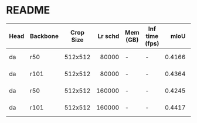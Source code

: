 # README
| Head | Backbone | Crop Size | Lr schd | Mem (GB) | Inf time (fps) |  mIoU  | mIoU(multi scale) |                                                                                                                                                                      download                                                                                                                                                                      |
|------|----------|-----------|--------:|----------|----------------|-------:|-------------------|----------------------------------------------------------------------------------------------------------------------------------------------------------------------------------------------------------------------------------------------------------------------------------------------------------------------------------------------------|
| da   | r50      | 512x512   |   80000 | -        | -              | 0.4166 | -                 | [model](https://open-mmlab.s3.ap-northeast-2.amazonaws.com/mmsegmentation/models/danet/da_r50_512x512_80ki_ade/da_r50_512x512_80ki_ade_20200615_015125-583f5751.pth) &#124; [log](https://open-mmlab.s3.ap-northeast-2.amazonaws.com/mmsegmentation/models/danet/da_r50_512x512_80ki_ade/da_r50_512x512_80ki_ade-20200615_015125.log.json)         |
| da   | r101     | 512x512   |   80000 | -        | -              | 0.4364 | -                 | [model](https://open-mmlab.s3.ap-northeast-2.amazonaws.com/mmsegmentation/models/danet/da_r101_512x512_80ki_ade/da_r101_512x512_80ki_ade_20200615_015126-5207abc1.pth) &#124; [log](https://open-mmlab.s3.ap-northeast-2.amazonaws.com/mmsegmentation/models/danet/da_r101_512x512_80ki_ade/da_r101_512x512_80ki_ade-20200615_015126.log.json)     |
| da   | r50      | 512x512   |  160000 | -        | -              | 0.4245 | -                 | [model](https://open-mmlab.s3.ap-northeast-2.amazonaws.com/mmsegmentation/models/danet/da_r50_512x512_160ki_ade/da_r50_512x512_160ki_ade_20200616_082340-a3633059.pth) &#124; [log](https://open-mmlab.s3.ap-northeast-2.amazonaws.com/mmsegmentation/models/danet/da_r50_512x512_160ki_ade/da_r50_512x512_160ki_ade-20200616_082340.log.json)     |
| da   | r101     | 512x512   |  160000 | -        | -              | 0.4417 | -                 | [model](https://open-mmlab.s3.ap-northeast-2.amazonaws.com/mmsegmentation/models/danet/da_r101_512x512_160ki_ade/da_r101_512x512_160ki_ade_20200616_082348-4f56b322.pth) &#124; [log](https://open-mmlab.s3.ap-northeast-2.amazonaws.com/mmsegmentation/models/danet/da_r101_512x512_160ki_ade/da_r101_512x512_160ki_ade-20200616_082348.log.json) |
